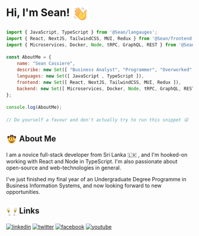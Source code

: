 
# Hi, I'm Sean! <img src="https://raw.githubusercontent.com/heydrdev/devtools/main/emojis/telegram/waving-hand.gif" height="45" width="45" align="center" />

```javascript
import { JavaScript, TypeScript } from '@Sean/langauges';
import { React, NextJS, TailwindCSS, MUI, Redux } from '@Sean/frontend';
import { Microservices, Docker, Node, tRPC, GraphQL, REST } from '@Sean/backend';

const AboutMe = {
    name: "Sean Cassiere",
    describe: new Set([ "Business Analyst", "Programmer", "Overworked" ]),
    languages: new Set([ JavaScript , TypeScript ]),
    frontend: new Set([ React, NextJS, TailwindCSS, MUI, Redux ]),
    backend: new Set([ Microservices, Docker, Node, tRPC, GraphQL, REST ])
};

console.log(AboutMe);

// Do yourself a favour and don't actually try to run this snippet 😜
```

## <img src="https://raw.githubusercontent.com/heydrdev/devtools/main/emojis/telegram/cowboy-hat-face.gif" height="30" width="30" align="center" /> About Me
I am a novice full-stack developer from Sri Lanka 🇱🇰 , and I'm hooked-on working with React and Node in TypeScript. I'm also passionate about open-source and web-technologies in general.

I've just finished my final year of an Undergraduate Degree Programme in Business Information Systems, and now looking forward to new opportunities.
  
## <img src="https://raw.githubusercontent.com/heydrdev/devtools/main/emojis/telegram/clinking-glasses.gif" height="30" width="30" align="center" /> Links
[![linkedin](https://img.shields.io/badge/linkedin-0A66C2?style=for-the-badge&logo=linkedin&logoColor=white)](https://www.linkedin.com/in/seancassiere/)
[![twitter](https://img.shields.io/badge/twitter-1DA1F2?style=for-the-badge&logo=twitter&logoColor=white)](https://www.twitter.com/SeanCassiere)
[![facebook](https://img.shields.io/badge/facebook-1877f2?style=for-the-badge&logo=facebook&logoColor=white)](https://www.facebook.com/sean.cassiere)
[![youtube](https://img.shields.io/badge/youtube-FF0000?style=for-the-badge&logo=youtube&logoColor=white)](https://www.youtube.com/channel/UCCHZrKdmBnZEalEO-6uUY7w)
